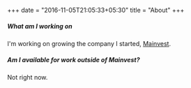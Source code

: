 +++
date = "2016-11-05T21:05:33+05:30"
title = "About"
+++


##### What am I working on
I'm working on growing the company I started, <a href="https://mainvest.com">Mainvest</a>.


##### Am I available for work outside of Mainvest?
Not right now.
